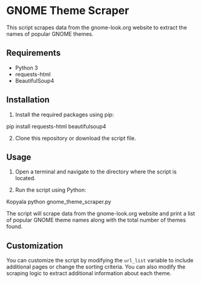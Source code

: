 # GNOME Theme Scraper

This script scrapes data from the gnome-look.org website to extract the names of popular GNOME themes.

## Requirements

- Python 3
- requests-html
- BeautifulSoup4

## Installation

1. Install the required packages using pip:

pip install requests-html beautifulsoup4


2. Clone this repository or download the script file.

## Usage

1. Open a terminal and navigate to the directory where the script is located.

2. Run the script using Python:

Kopyala
python gnome_theme_scraper.py


The script will scrape data from the gnome-look.org website and print a list of popular GNOME theme names along with the total number of themes found.

## Customization

You can customize the script by modifying the `url_list` variable to include additional pages or change the sorting criteria. You can also modify the scraping logic to extract additional information about each theme.
